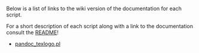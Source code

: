 Below is a list of links to the wiki version of the documentation for each script.

For a short description of each script along with a link to the documentation consult the [README][]!

[README]: https://github.com/bpj/bpj-pandoc-scripts/blob/master/README.md


-   [pandoc_texlogo.pl](pandoc_texlogo.pl)
